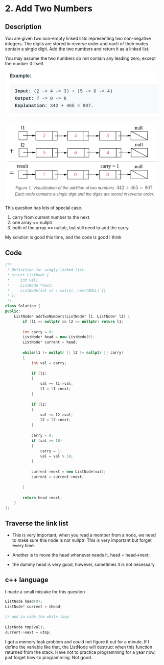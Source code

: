 # 2. Add Two Numbers

## Description

You are given two non-empty linked lists representing two non-negative integers. The digits are stored in reverse order and each of their nodes contain a single digit. Add the two numbers and return it as a linked list.

You may assume the two numbers do not contain any leading zero, except the number 0 itself.

<p align = "center">   <img width = "500" src = "images/02_Add_Two_Numbers_2019-12-19-17-38-45.png "> </p>

<p align = "center">   <img width = "500" src = "images/02_Add_Two_Numbers_2019-12-19-17-42-00.png "> </p>

This question has lots of special case. 
1. carry from current number to the next. 
2. one array == nullptr
3. both of the array == nullptr, but still need to add the carry

My solution is good this time, and the code is good I think

## Code

```cpp
/**
 * Definition for singly-linked list.
 * struct ListNode {
 *     int val;
 *     ListNode *next;
 *     ListNode(int x) : val(x), next(NULL) {}
 * };
 */
class Solution {
public:
    ListNode* addTwoNumbers(ListNode* l1, ListNode* l2) {
        if (l1 == nullptr && l2 == nullptr) return l1; 
        
        int carry = 0; 
        ListNode* head = new ListNode(0);
        ListNode* current = head; 
        
        while(l1 != nullptr || l2 != nullptr || carry)
        {
            int val = carry; 
            
            if (l1) 
            {
                val += l1->val;
                l1 = l1->next; 
            }
            
            if (l2)
            {
                val += l2->val;
                l2 = l2->next; 
            }
            
            carry = 0; 
            if (val >= 10)
            {
                carry = 1; 
                val = val % 10; 
            }
            
            current->next = new ListNode(val);
            current = current->next; 
            
        }
        
        return head->next; 
    }
};
```

## Traverse the link list 

- This is very important, when you read a member from a node, we need to make sure this node is not nullptr. This is very important but forget every time. 

- Another is to move the head whenever needs it. head = head->next; 

- the dummy head is very good, however, sometimes it is not necessary.


## c++ language

I made a small mistake for this question

```cpp
ListNode head(0);
ListNode* current = &head; 

// and in side the while loop

ListNode tmp(val); 
current->next = &tmp; 
```

I got a memory leak problem and could not figure it out for a minute. If I define the variable like that, the ListNode will destruct when this function returned from the stack. Have not to practice programming for a year now, just forget how-to programming. Not good. 
